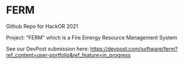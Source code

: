 # FERM
Github Repo for HackOR 2021 

Project: "FERM" which is a Fire Emergy Resource Management System

See our DevPost submission here: https://devpost.com/software/ferm?ref_content=user-portfolio&ref_feature=in_progress
